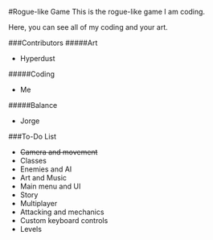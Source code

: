 #Rogue-like Game
This is the rogue-like game I am coding.

Here, you can see all of my coding and your art.


###Contributors
#####Art
* Hyperdust

#####Coding
* Me

#####Balance
* Jorge

###To-Do List
* ~~Camera and movement~~
* Classes
* Enemies and AI
* Art and Music
* Main menu and UI
* Story
* Multiplayer
* Attacking and mechanics
* Custom keyboard controls
* Levels
